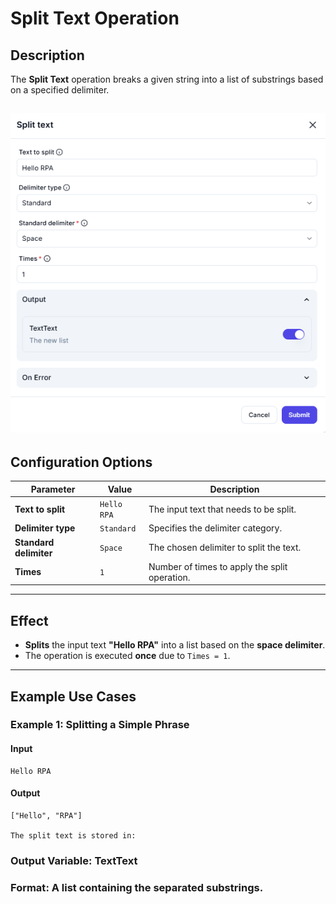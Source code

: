 # **Split Text Operation**

## **Description**

The **Split Text** operation breaks a given string into a list of substrings based on a specified delimiter.

![alt text](split-text-1.png)
---

## **Configuration Options**

| Parameter                 | Value       | Description |
|---------------------------|------------|-------------|
| **Text to split**         | `Hello RPA` | The input text that needs to be split. |
| **Delimiter type**        | `Standard`  | Specifies the delimiter category. |
| **Standard delimiter**    | `Space`     | The chosen delimiter to split the text. |
| **Times**                 | `1`         | Number of times to apply the split operation. |

---

## **Effect**

- **Splits** the input text **"Hello RPA"** into a list based on the **space delimiter**.
- The operation is executed **once** due to `Times = 1`.

---

## **Example Use Cases**

### **Example 1: Splitting a Simple Phrase**

#### **Input**

```plaintext
Hello RPA
```

#### **Output**

```plaintext
["Hello", "RPA"]

The split text is stored in:
```

### **Output Variable**: TextText

### **Format**: A list containing the separated substrings.